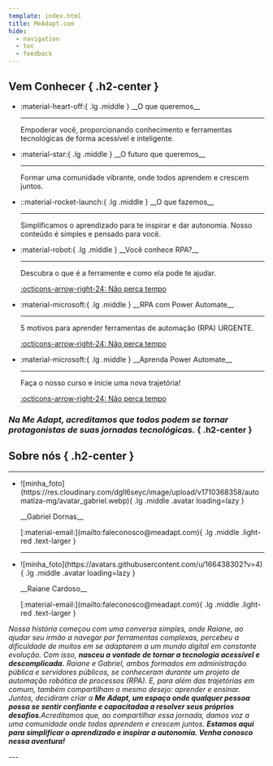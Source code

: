 ```yaml
---
template: index.html
title: MeAdapt.com
hide:
  - navigation
  - toc
  - feedback
---
```

<style>
  .md-typeset h1,
  .md-content__button,
  .md-source-file {
    display: none;
  }
</style>

## Vem Conhecer { .h2-center }

<div class="grid cards card-border-radius" markdown>

- <p class="text-larger" markdown>:material-heart-off:{ .lg .middle } __O que queremos__</p>

    ---

    Empoderar você, proporcionando conhecimento e ferramentas tecnológicas de forma acessível e inteligente.


- <p class="text-larger" markdown>:material-star:{ .lg .middle  } __O futuro que queremos__</p>

    ---

    Formar uma comunidade vibrante, onde todos aprendem e crescem juntos.


- <p class="text-larger" markdown>::material-rocket-launch:{ .lg .middle  } __O que fazemos__</p>

    ---

    Simplificamos o aprendizado para te inspirar e dar autonomia. Nosso conteúdo é simples e pensado para você.

- <p class="text-larger" markdown>:material-robot:{ .lg .middle  } __Você conhece RPA?__</p>

    ---

    Descubra o que é a ferramente e como ela pode te ajudar.

    [:octicons-arrow-right-24: Não perca tempo]()

- <p class="text-larger" markdown>:material-microsoft:{ .lg .middle  } __RPA com Power Automate__</p>

    ---

    5 motivos para aprender ferramentas de automação (RPA) URGENTE.

    [:octicons-arrow-right-24: Não perca tempo](blog/posts/20240914_5_motivos_para_aprender_automacao.md)

- <p class="text-larger" markdown>:material-microsoft:{ .lg .middle  } __Aprenda Power Automate__</p>

    ---

    Faça o nosso curso e inicie uma nova trajetória!

    [:octicons-arrow-right-24: Não perca tempo](blog/posts/20240914_5_motivos_para_aprender_automacao.md)

</div>

### _Na Me Adapt, acreditamos que todos podem se tornar protagonistas de suas jornadas tecnológicas._ { .h2-center }

## Sobre nós { .h2-center }
---

<div class="grid" markdown>

- <p class="p-center" markdown>![minha_foto](https://res.cloudinary.com/dgll6seyc/image/upload/v1710368358/automatiza-mg/avatar_gabriel.webp){ .lg .middle .avatar loading=lazy }</p>


    <p class="p-center" markdown>__Gabriel Dornas__</p>
    <p class="p-center" markdown>
      [:material-email:](mailto:faleconosco@meadapt.com){ .lg .middle .light-red .text-larger }
    </p>

     ---

- <p class="p-center" markdown>![minha_foto](https://avatars.githubusercontent.com/u/166438302?v=4){ .lg .middle .avatar loading=lazy }</p>


    <p class="p-center" markdown>__Raiane Cardoso__</p>

    <p class="p-center" markdown>
      [:material-email:](mailto:faleconosco@meadapt.com){ .lg .middle .light-red .text-larger }
    </p>

_Nossa história começou com uma conversa simples, onde Raiane, ao ajudar seu irmão a navegar por ferramentas complexas, percebeu a dificuldade de muitos em se adaptarem a um mundo digital em constante evolução. Com isso, **nasceu a vontade de tornar a tecnologia acessível e descomplicada.** Raiane e Gabriel, ambos formados em administração pública e servidores públicos, se conheceram durante um projeto de automação robótica de processos (RPA). E, para além das trajetórias em comum, também compartilham o mesmo desejo: aprender e ensinar. Juntos, decidiram criar a **Me Adapt, um espaço onde qualquer pessoa possa se sentir confiante e capacitadaa a resolver seus próprios desafios**.Acreditamos que, ao compartilhar essa jornada, damos voz a uma comunidade onde todos aprendem e crescem juntos. **Estamos aqui para simplificar o aprendizado e inspirar a autonomia. Venha conosco nessa aventura!**_

</div>
---
